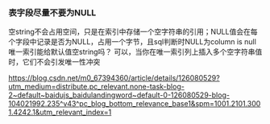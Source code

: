 ### 表字段尽量不要为NULL
空string不会占用空间，只是在索引中存储一个空字符串的引用；NULL值会在每个字段中记录是否为NULL，占用一个字节，且sql判断时NULL为column is null
唯一索引能给默认值空string吗？
可以，当你在唯一索引列上插入多个空字符串值时，它们不会引发唯一性冲突




https://blog.csdn.net/m0_67394360/article/details/126080529?utm_medium=distribute.pc_relevant.none-task-blog-2~default~baidujs_baidulandingword~default-0-126080529-blog-104021992.235^v43^pc_blog_bottom_relevance_base1&spm=1001.2101.3001.4242.1&utm_relevant_index=1